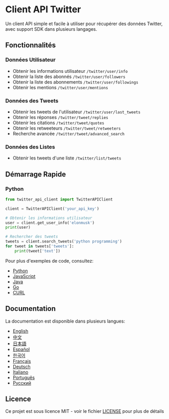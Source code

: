 # Client API Twitter

Un client API simple et facile à utiliser pour récupérer des données Twitter, avec support SDK dans plusieurs langages.

## Fonctionnalités

### Données Utilisateur
- Obtenir les informations utilisateur `/twitter/user/info`
- Obtenir la liste des abonnés `/twitter/user/followers`
- Obtenir la liste des abonnements `/twitter/user/followings`
- Obtenir les mentions `/twitter/user/mentions`

### Données des Tweets
- Obtenir les tweets de l'utilisateur `/twitter/user/last_tweets`
- Obtenir les réponses `/twitter/tweet/replies`
- Obtenir les citations `/twitter/tweet/quotes`
- Obtenir les retweeteurs `/twitter/tweet/retweeters`
- Recherche avancée `/twitter/tweet/advanced_search`

### Données des Listes
- Obtenir les tweets d'une liste `/twitter/list/tweets`

## Démarrage Rapide

### Python
```python
from twitter_api_client import TwitterAPIClient

client = TwitterAPIClient('your_api_key')

# Obtenir les informations utilisateur
user = client.get_user_info('elonmusk')
print(user)

# Rechercher des tweets
tweets = client.search_tweets('python programming')
for tweet in tweets['tweets']:
    print(tweet['text'])
```

Pour plus d'exemples de code, consultez:
- [Python](../../examples/python/)
- [JavaScript](../../examples/javascript/)
- [Java](../../examples/java/)
- [Go](../../examples/go/)
- [CURL](../../examples/curl/)

## Documentation

La documentation est disponible dans plusieurs langues:
- [English](../en/)
- [中文](../zh/)
- [日本語](../ja/)
- [Español](../es/)
- [한국어](../ko/)
- [Français](../fr/)
- [Deutsch](../de/)
- [Italiano](../it/)
- [Português](../pt/)
- [Русский](../ru/)

## Licence

Ce projet est sous licence MIT - voir le fichier [LICENSE](../../LICENSE) pour plus de détails 